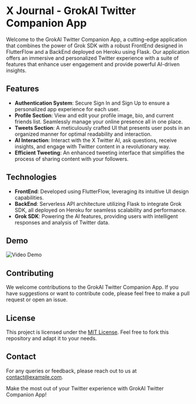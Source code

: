 # X Journal - GrokAI Twitter Companion App

Welcome to the GrokAI Twitter Companion App, a cutting-edge application that combines the power of Grok SDK with a robust FrontEnd designed in FlutterFlow and a BackEnd deployed on Heroku using Flask. Our application offers an immersive and personalized Twitter experience with a suite of features that enhance user engagement and provide powerful AI-driven insights.

## Features

- **Authentication System**: Secure Sign In and Sign Up to ensure a personalized app experience for each user.
- **Profile Section**: View and edit your profile image, bio, and current friends list. Seamlessly manage your online presence all in one place.
- **Tweets Section**: A meticulously crafted UI that presents user posts in an organized manner for optimal readability and interaction.
- **AI Interaction**: Interact with the X Twitter AI, ask questions, receive insights, and engage with Twitter content in a revolutionary way.
- **Efficient Tweeting**: An enhanced tweeting interface that simplifies the process of sharing content with your followers.

## Technologies

- **FrontEnd**: Developed using FlutterFlow, leveraging its intuitive UI design capabilities.
- **BackEnd**: Serverless API architecture utilizing Flask to integrate Grok SDK, all deployed on Heroku for seamless scalability and performance.
- **Grok SDK**: Powering the AI features, providing users with intelligent responses and analysis of Twitter data.

## Demo

<img src='https://img.freepik.com/free-vector/abstract-grunge-style-coming-soon-with-black-splatter_1017-26690.jpg?size=626&ext=jpg&ga=GA1.1.1224184972.1713657600&semt=ais' title='Video Demo' width='' alt='Video Demo' />

## Contributing

We welcome contributions to the GrokAI Twitter Companion App. If you have suggestions or want to contribute code, please feel free to make a pull request or open an issue.

## License

This project is licensed under the [MIT License](LICENSE). Feel free to fork this repository and adapt it to your needs.

## Contact

For any queries or feedback, please reach out to us at [contact@example.com](mailto:contact@example.com).

Make the most out of your Twitter experience with GrokAI Twitter Companion App!
